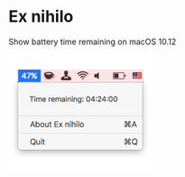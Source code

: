 # Ex nihilo
Show battery time remaining on macOS 10.12

![Screenshot][1]

[1]: https://github.com/Vayn/ex-nihilo/blob/master/Screenshot.png?raw=true
